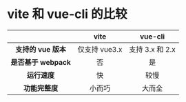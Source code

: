 # vite 和 vue-cli 的比较

|                      |     vite      |     vue-cli     |
| :------------------: | :-----------: | :-------------: |
| **支持的 vue 版本**  | 仅支持 vue3.x | 支持 3.x 和 2.x |
| **是否基于 webpack** |      否       |       是        |
|     **运行速度**     |      快       |      较慢       |
|    **功能完整度**    |    小而巧     |     大而全      |

